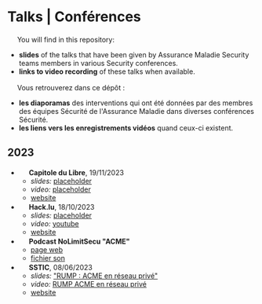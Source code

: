 # Talks | Conférences
<img src="https://icons.iconarchive.com/icons/wikipedia/flags/16/GB-United-Kingdom-Flag-icon.png" width="16" height="16"> You will find in this repository:
- **slides** of the talks that have been given by Assurance Maladie Security teams members in various Security conferences.
- **links to video recording** of these talks when available.

<img src="https://icons.iconarchive.com/icons/wikipedia/flags/16/FR-France-Flag-icon.png" width="16" height="16"> Vous retrouverez dans ce dépôt :
- **les diaporamas** des interventions qui ont été données par des membres des équipes Sécurité de l'Assurance Maladie dans diverses conférences Sécurité.
- **les liens vers les enregistrements vidéos** quand ceux-ci existent.

## 2023
- <img src="https://icons.iconarchive.com/icons/wikipedia/flags/16/FR-France-Flag-icon.png" width="16" height="16"> **Capitole du Libre**, 19/11/2023
  - _slides:_ [placeholder]()
  - _video:_ [placeholder]()
  - [website](https://cfp.capitoledulibre.org/cdl-2023/talk/GAU7KT/)
- <img src="https://icons.iconarchive.com/icons/wikipedia/flags/16/GB-United-Kingdom-Flag-icon.png" width="16" height="16"> **Hack.lu**, 18/10/2023
  - _slides:_ [placeholder]()
  - _video:_ [youtube](https://www.youtube.com/watch?v=odUvmS5lDm4)
  - [website](https://pretalx.com/hack-lu-2023/talk/Q9JHXM/)
- <img src="https://icons.iconarchive.com/icons/wikipedia/flags/16/FR-France-Flag-icon.png" width="16" height="16"> **Podcast NoLimitSecu "ACME"**
  - [page web](https://www.nolimitsecu.fr/acme/)
  - [fichier son](https://www.nolimitsecu.fr/wp-content/uploads/NoLimitSecu-419-ACME.mp3)
- <img src="https://icons.iconarchive.com/icons/wikipedia/flags/16/FR-France-Flag-icon.png" width="16" height="16"> **SSTIC**, 08/06/2023
  - _slides:_ ["RUMP : ACME en réseau privé"](https://github.com/AssuranceMaladieSec/talks/blob/main/talks/2023-06-SSTIC-RUMP-ACME-en-r%C3%A9seau-priv%C3%A9.pdf)
  - _video:_ [RUMP ACME en réseau privé](https://static.sstic.org/rumps2023/SSTIC_2023-06-08_P12_RUMPS_03.mp4)
  - [website](https://www.sstic.org/2023/presentation/rumps_2023/)

